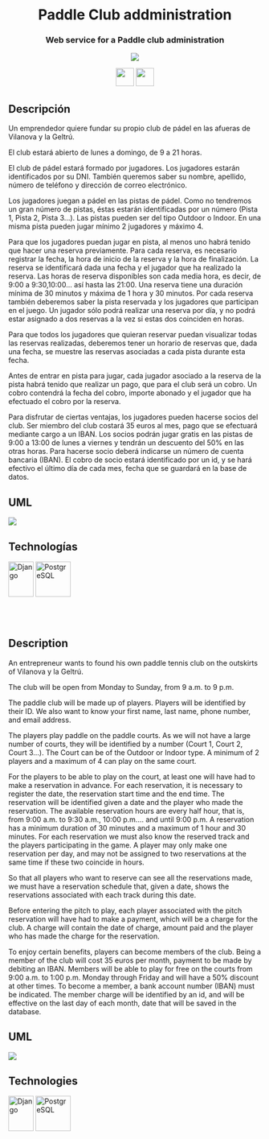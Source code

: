 <h1 align='center'>Paddle Club addministration</h1>
  <h3 align='center'>Web service for a Paddle club administration</h3>
   <p align="center">
    <img src="https://img.shields.io/badge/STATUS-DEVELOPING-green">
   </p>
   <p align="center">
    <a href="#spain"><img src="https://img.freepik.com/iconos-gratis/espana_318-203514.jpg" width="36" height="36"></a>
    <a href="#uk"><img src="https://cdn-icons-png.flaticon.com/512/323/323329.png?w=826&t=st=1683064095~exp=1683064695~hmac=596022b81fb1d26046ffa17161f4aa65c80712f1e31848c69da8984c322b9295" width="36" height="36"></a>
   </p>
   
  <h2 id="spain">Descripción</h2>
  <p>
Un emprendedor quiere fundar su propio club de pádel en las afueras de Vilanova y la Geltrú.

El club estará abierto de lunes a domingo, de 9 a 21 horas.

El club de pádel estará formado por jugadores. Los jugadores estarán identificados por su DNI. También queremos saber su nombre, apellido, número de teléfono y dirección de correo electrónico.

Los jugadores juegan a pádel en las pistas de pádel. Como no tendremos un gran número de pistas, éstas estarán identificadas por un número (Pista 1, Pista 2, Pista 3...). Las pistas pueden ser del tipo Outdoor o Indoor. En una misma pista pueden jugar mínimo 2 jugadores y máximo 4.

Para que los jugadores puedan jugar en pista, al menos uno habrá tenido que hacer una reserva previamente. Para cada reserva, es necesario registrar la fecha, la hora de inicio de la reserva y la hora de finalización. La reserva se identificará dada una fecha y el jugador que ha realizado la reserva. Las horas de reserva disponibles son cada media hora, es decir, de 9:00 a 9:30,10:00... así hasta las 21:00. Una reserva tiene una duración mínima de 30 minutos y máxima de 1 hora y 30 minutos.
Por cada reserva también deberemos saber la pista reservada y los jugadores que participan en el juego.
Un jugador sólo podrá realizar una reserva por día, y no podrá estar asignado a dos reservas a la vez si estas dos coinciden en horas.

Para que todos los jugadores que quieran reservar puedan visualizar todas las reservas realizadas, deberemos tener un horario de reservas que, dada una fecha, se muestre las reservas asociadas a cada pista durante esta fecha.

Antes de entrar en pista para jugar, cada jugador asociado a la reserva de la pista habrá tenido que realizar un pago, que para el club será un cobro. Un cobro contendrá la fecha del cobro, importe abonado y el jugador que ha efectuado el cobro por la reserva.

Para disfrutar de ciertas ventajas, los jugadores pueden hacerse socios del club. Ser miembro del club costará 35 euros al mes, pago que se efectuará mediante cargo a un IBAN.
Los socios podrán jugar gratis en las pistas de 9:00 a 13:00 de lunes a viernes y tendrán un descuento del 50% en las otras horas.
Para hacerse socio deberá indicarse un número de cuenta bancaria (IBAN).
El cobro de socio estará identificado por un id, y se hará efectivo el último día de cada mes, fecha que se guardará en la base de datos.
  </p>
  <h2>UML</h2>
  <img src="https://github.com/raulgamero/paddle-club-administration/blob/master/uml.png"></img>
  <h2>Technologías</h2>
  <p>
    <a href="https://www.djangoproject.com/" target="_blank"><img src="https://brandslogos.com/wp-content/uploads/images/large/django-logo.png" width="50" height="70" alt="Django" /></a>
    <a href="https://www.postgresql.org/" target="_blank"><img src="https://cdn.jsdelivr.net/gh/devicons/devicon/icons/postgresql/postgresql-original.svg" width="70" height="70" alt="PostgreSQL" /></a>
  </p>



<br><br>
<h2 id="uk">Description</h2>
<p>
An entrepreneur wants to found his own paddle tennis club on the outskirts of Vilanova y la Geltrú.

The club will be open from Monday to Sunday, from 9 a.m. to 9 p.m.

The paddle club will be made up of players. Players will be identified by their ID. We also want to know your first name, last name, phone number, and email address.

The players play paddle on the paddle courts. As we will not have a large number of courts, they will be identified by a number (Court 1, Court 2, Court 3...). The Court can be of the Outdoor or Indoor type. A minimum of 2 players and a maximum of 4 can play on the same court.

For the players to be able to play on the court, at least one will have had to make a reservation in advance. For each reservation, it is necessary to register the date, the reservation start time and the end time. The reservation will be identified given a date and the player who made the reservation. The available reservation hours are every half hour, that is, from 9:00 a.m. to 9:30 a.m., 10:00 p.m.... and until 9:00 p.m. A reservation has a minimum duration of 30 minutes and a maximum of 1 hour and 30 minutes.
For each reservation we must also know the reserved track and the players participating in the game.
A player may only make one reservation per day, and may not be assigned to two reservations at the same time if these two coincide in hours.

So that all players who want to reserve can see all the reservations made, we must have a reservation schedule that, given a date, shows the reservations associated with each track during this date.

Before entering the pitch to play, each player associated with the pitch reservation will have had to make a payment, which will be a charge for the club. A charge will contain the date of charge, amount paid and the player who has made the charge for the reservation.

To enjoy certain benefits, players can become members of the club. Being a member of the club will cost 35 euros per month, payment to be made by debiting an IBAN.
Members will be able to play for free on the courts from 9:00 a.m. to 1:00 p.m. Monday through Friday and will have a 50% discount at other times.
To become a member, a bank account number (IBAN) must be indicated.
The member charge will be identified by an id, and will be effective on the last day of each month, date that will be saved in the database.
</p>

  <h2>UML</h2>
  <img src="https://github.com/raulgamero/paddle-club-administration/blob/master/uml.png"></img>
  <h2>Technologies</h2>
  <p>
    <a href="https://www.djangoproject.com/" target="_blank"><img src="https://brandslogos.com/wp-content/uploads/images/large/django-logo.png" width="50" height="70" alt="Django" /></a>
    <a href="https://www.postgresql.org/" target="_blank"><img src="https://cdn.jsdelivr.net/gh/devicons/devicon/icons/postgresql/postgresql-original.svg" width="70" height="70" alt="PostgreSQL" /></a>
  </p>
